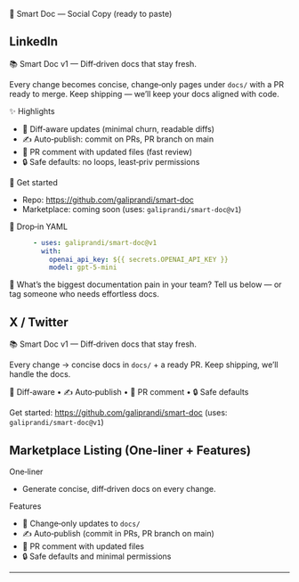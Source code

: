 🚀 Smart Doc — Social Copy (ready to paste)


## LinkedIn

📚 Smart Doc v1 — Diff‑driven docs that stay fresh.

Every change becomes concise, change‑only pages under `docs/` with a PR ready to merge. Keep shipping — we’ll keep your docs aligned with code.

✨ Highlights
- 🧠 Diff‑aware updates (minimal churn, readable diffs)
- ✍️ Auto‑publish: commit on PRs, PR branch on main
- 💬 PR comment with updated files (fast review)
- 🔒 Safe defaults: no loops, least‑priv permissions

🚀 Get started
- Repo: https://github.com/galiprandi/smart-doc
- Marketplace: coming soon (uses: `galiprandi/smart-doc@v1`)

🧩 Drop‑in YAML
```yaml
      - uses: galiprandi/smart-doc@v1
        with:
          openai_api_key: ${{ secrets.OPENAI_API_KEY }}
          model: gpt-5-mini
```

💬 What’s the biggest documentation pain in your team? Tell us below — or tag someone who needs effortless docs.

## X / Twitter

📚 Smart Doc v1 — Diff‑driven docs that stay fresh.

Every change → concise docs in `docs/` + a ready PR. Keep shipping, we’ll handle the docs.

🧠 Diff‑aware • ✍️ Auto‑publish • 💬 PR comment • 🔒 Safe defaults

Get started: https://github.com/galiprandi/smart-doc (uses: `galiprandi/smart-doc@v1`)

## Marketplace Listing (One‑liner + Features)

One‑liner
- Generate concise, diff‑driven docs on every change.

Features
- 🧠 Change‑only updates to `docs/`
- ✍️ Auto‑publish (commit in PRs, PR branch on main)
- 💬 PR comment with updated files
- 🔒 Safe defaults and minimal permissions

---
